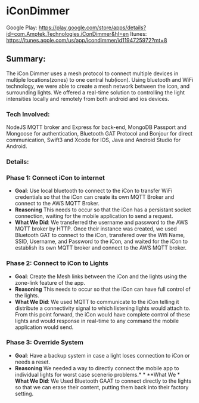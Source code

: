 # iConDimmer

Google Play: https://play.google.com/store/apps/details?id=com.Amptek.Technologies.iConDimmer&hl=en
Itunes: https://itunes.apple.com/us/app/icondimmer/id1194725972?mt=8

## Summary:
The iCon Dimmer uses a mesh protocol to connect multiple devices in multiple locations(zones) to one central hub(icon). Using bluetooth and WiFi technology, we were able to create a mesh network between the icon, and surrounding lights. We offered a real-time solution to controlling the light intensities locally and remotely from both android and ios devices.

### Tech Involved: 
NodeJS MQTT broker and Express for back-end, MongoDB Passport and Mongoose for authentication, Bluetooth GAT Protocol and Bonjour for direct communication, Swift3 and Xcode for IOS, Java and Android Studio for Android.

### Details:
### Phase 1: Connect iCon to internet
* **Goal**: Use local bluetooth to connect to the iCon to transfer WiFi credentials so that the iCon can create its own MQTT Broker and connect to the AWS MQTT Broker.
* **Reasoning** This needs to occur so that the iCon has a persistant socket connection, waiting for the mobile application to send a request.
* **What We Did**: We transferred the username and password to the AWS MQTT broker by HTTP. Once their instance was created, we used Bluetooth GAT to connect to the iCon, transfered over the Wifi Name, SSID, Username, and Password to the iCon, and waited for the iCon to establish its own MQTT broker and connect to the AWS MQTT broker.

### Phase 2: Connect to iCon to Lights
* **Goal**: Create the Mesh links between the iCon and the lights using the zone-link feature of the app.
* **Reasoning** This needs to occur so that the iCon can have full control of the lights.
* **What We Did**: We used MQTT to communicate to the iCon telling it distribute a connectivity signal to which listening lights would attach to. From this point forward, the iCon would have complete control of these lights and would response in real-time to any command the mobile application would send.

### Phase 3: Override System
* **Goal**: Have a backup system in case a light loses connection to iCon or needs a reset.
* **Reasoning** We needed a way to directly connect the mobile app to individual lights for worst case scenerio problems.* * **What We * **What We Did**: We Used Bluetooth GAAT to connect directly to the lights so that we can erase their content, putting them back into their factory setting.
